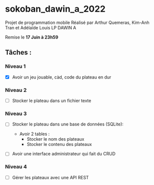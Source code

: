 # sokoban_dawin_a_2022
Projet de programmation mobile
Réalisé par Arthur Quemeras, Kim-Anh Tran et Adélaïde Louis
LP DAWIN A

Remise le **17 Juin à 23h59**

## Tâches :

### Niveau 1

- [X] Avoir un jeu jouable, càd, code du plateau en dur

### Niveau 2

- [ ] Stocker le plateau dans un fichier texte

### Niveau 3

- [ ] Stocker le plateau dans une base de données (SQLite): 

    - Avoir 2 tables :
        - Stocker le nom des plateaux
        - Stocker le contenu des plateaux 

- [ ] Avoir une interface administrateur qui fait du CRUD

### Niveau 4

- [ ] Gérer les plateaux avec une API REST